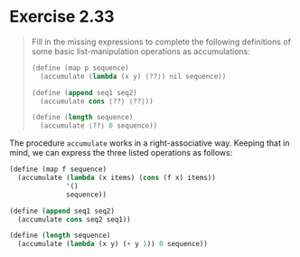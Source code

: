 # Exercise 2.33

> Fill in the missing expressions to complete the following definitions of some basic list-manipulation operations as accumulations:
> ```scheme
> (define (map p sequence)
>   (accumulate (lambda (x y) ⟨??⟩) nil sequence))
>
> (define (append seq1 seq2)
>   (accumulate cons ⟨??⟩ ⟨??⟩))
>
> (define (length sequence)
>   (accumulate ⟨??⟩ 0 sequence))
> ```



The procedure `accumulate` works in a right-associative way.
Keeping that in mind, we can express the three listed operations as follows:
```scheme
(define (map f sequence)
  (accumulate (lambda (x items) (cons (f x) items))
              '()
              sequence))

(define (append seq1 seq2)
  (accumulate cons seq2 seq1))

(define (length sequence)
  (accumulate (lambda (x y) (+ y 1)) 0 sequence))
```
